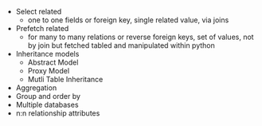- Select related
  - one to one fields or foreign key, single related value, via joins
- Prefetch related
  - for many to many relations or reverse foreign keys, set of values, not by join but fetched tabled and manipulated within python
- Inheritance models
  - Abstract Model
  - Proxy Model
  - Mutli Table Inheritance
- Aggregation
- Group and order by
- Multiple databases
- n:n relationship attributes
